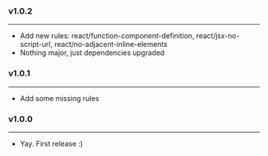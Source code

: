 ### v1.0.2

---

- Add new rules: react/function-component-definition, react/jsx-no-script-url, react/no-adjacent-inline-elements
- Nothing major, just dependencies upgraded

### v1.0.1

---

- Add some missing rules

### v1.0.0

---

- Yay. First release :)
